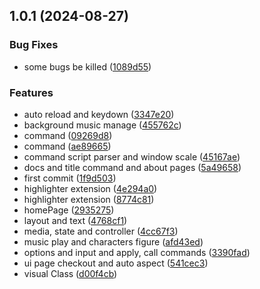 ## 1.0.1 (2024-08-27)


### Bug Fixes

* some bugs be killed ([1089d55](https://github.com/biyuehu/misakura/commit/1089d5545c48943cecd28f4ae47f6883b02f5843))


### Features

* auto reload and keydown ([3347e20](https://github.com/biyuehu/misakura/commit/3347e2094b2cb1c446b2d0fb0ab15ffafba33a4d))
* background music manage ([455762c](https://github.com/biyuehu/misakura/commit/455762c84b85feaa47b907a549f54bd9623d9839))
* command ([09269d8](https://github.com/biyuehu/misakura/commit/09269d82e5f95e661d876c12ad41e1c2af01b957))
* command ([ae89665](https://github.com/biyuehu/misakura/commit/ae89665b482a2c0c4608d976bb96a02b3b022e48))
* command script parser and window scale ([45167ae](https://github.com/biyuehu/misakura/commit/45167ae302c64255cb35631241ad766ee7c33056))
* docs and title command and about pages ([5a49658](https://github.com/biyuehu/misakura/commit/5a4965890d1380f5cf425d2998ab839b06c6a4f4))
* first commit ([1f9d503](https://github.com/biyuehu/misakura/commit/1f9d5030fc21ed49616698d95c1365785f49cc80))
* highlighter extension ([4e294a0](https://github.com/biyuehu/misakura/commit/4e294a07ad8e69166449017e989df35c5645e4e9))
* highlighter extension ([8774c81](https://github.com/biyuehu/misakura/commit/8774c8154d8308a64b70703e33286da8c0e99e14))
* homePage ([2935275](https://github.com/biyuehu/misakura/commit/29352753b710228338340203d74ae87f99861b12))
* layout and text ([4768cf1](https://github.com/biyuehu/misakura/commit/4768cf194329d56c21f7d4bc8c7ef548979fc3b6))
* media, state and controller ([4cc67f3](https://github.com/biyuehu/misakura/commit/4cc67f39ad75f69b789a0649c23aa1accfc3b343))
* music play and characters figure ([afd43ed](https://github.com/biyuehu/misakura/commit/afd43eddd9509a6a2e74c22e10869779dea790d2))
* options and input and apply, call commands ([3390fad](https://github.com/biyuehu/misakura/commit/3390fad90d259ceed5b90d6e732681f7cad01dc6))
* ui page checkout and auto aspect ([541cec3](https://github.com/biyuehu/misakura/commit/541cec3f9f4eb1b743cd51bec276f72d0779cb40))
* visual Class ([d00f4cb](https://github.com/biyuehu/misakura/commit/d00f4cb86c969b91d02ad6e13eed208fc46ee30c))



